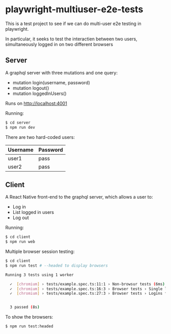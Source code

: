 # playwright-multiuser-e2e-tests
This is a test project to see if we can do multi-user e2e testing in playwright.

In particular, it seeks to test the interactien between two users, simultaneously logged in on two different browsers


## Server

A graphql server with three mutations and one query:

* mutation login(username, password)
* mutation logout()
* mutation loggedInUsers()

Runs on [http://localhost:4001](http://localhost:4001)

Running:

```bash
$ cd server
$ npm run dev
```

There are two hard-coded users:

| Username | Password | 
| ---------|----------|
| user1    | pass     |
| user2    | pass     |


## Client

A React Native front-end to the graphql server, which allows a user to:
* Log in
* List logged in users
* Log out

Running:

```bash
$ cd client
$ npm run web
```

Multiple browser session testing:

```bash
$ cd client
$ npm run test # --headed to display browsers

Running 3 tests using 1 worker

  ✓  [chromium] › tests/example.spec.ts:11:1 › Non-browsur tests (6ms)
  ✓  [chromium] › tests/example.spec.ts:16:3 › Browser tests › Single log i (2s)
  ✓  [chromium] › tests/example.spec.ts:27:3 › Browser tests › Logins from  (5s)


  3 passed (8s)
```

To show the browsers:

```bash
$ npm run test:headed
```